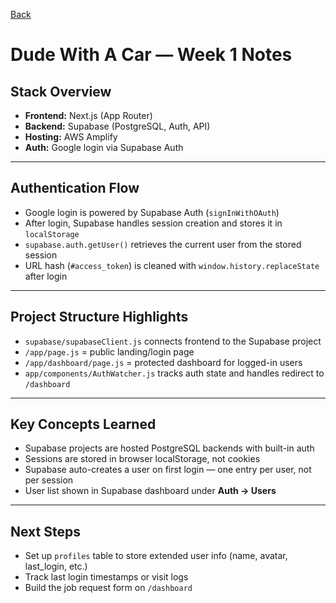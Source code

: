 [Back](../readme.md)

# Dude With A Car — Week 1 Notes

##  Stack Overview
- **Frontend:** Next.js (App Router)
- **Backend:** Supabase (PostgreSQL, Auth, API)
- **Hosting:** AWS Amplify
- **Auth:** Google login via Supabase Auth

---

##  Authentication Flow
- Google login is powered by Supabase Auth (`signInWithOAuth`)
- After login, Supabase handles session creation and stores it in `localStorage`
- `supabase.auth.getUser()` retrieves the current user from the stored session
- URL hash (`#access_token`) is cleaned with `window.history.replaceState` after login

---

##  Project Structure Highlights
- `supabase/supabaseClient.js` connects frontend to the Supabase project
- `/app/page.js` = public landing/login page
- `/app/dashboard/page.js` = protected dashboard for logged-in users
- `app/components/AuthWatcher.js` tracks auth state and handles redirect to `/dashboard`

---

##  Key Concepts Learned
- Supabase projects are hosted PostgreSQL backends with built-in auth
- Sessions are stored in browser localStorage, not cookies
- Supabase auto-creates a user on first login — one entry per user, not per session
- User list shown in Supabase dashboard under **Auth → Users**

---

##  Next Steps
- Set up `profiles` table to store extended user info (name, avatar, last_login, etc.)
- Track last login timestamps or visit logs
- Build the job request form on `/dashboard`

